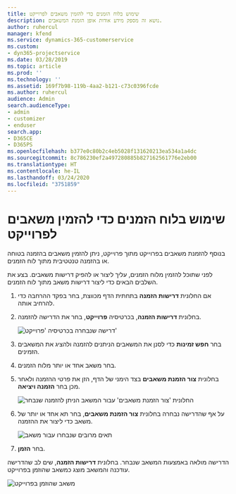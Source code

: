 ```yaml
---
title: שימוש בלוח הזמנים כדי להזמין משאבים לפרוייקט
description: נושא זה מספק מידע אודות אופן הזמנת המשאבים.
author: ruhercul
manager: kfend
ms.service: dynamics-365-customerservice
ms.custom:
- dyn365-projectservice
ms.date: 03/28/2019
ms.topic: article
ms.prod: ''
ms.technology: ''
ms.assetid: 169f7b98-119b-4aa2-b121-c73c0396fcde
ms.author: ruhercul
audience: Admin
search.audienceType:
- admin
- customizer
- enduser
search.app:
- D365CE
- D365PS
ms.openlocfilehash: b377e0c80b2c4eb5028f131620213ea534a1a4dc
ms.sourcegitcommit: 8c786230ef2a497280885b827162561776e2eb00
ms.translationtype: HT
ms.contentlocale: he-IL
ms.lasthandoff: 03/24/2020
ms.locfileid: "3751859"
---
```

# <a name="use-the-schedule-board-to-book-project-resources"></a>שימוש בלוח הזמנים כדי להזמין משאבים לפרוייקט

בנוסף להזמנת משאבים בפרוייקט מתוך פרוייקט, ניתן להזמין משאבים בהזמנה בטוחה או בהזמנה טנטטיבית מתוך לוח הזמנים.

לפני שתוכל להזמין מלוח הזמנים, עליך ליצור או להפיק דרישות משאבים. בצע את השלבים הבאים כדי ליצור דרישות משאב מתוך לוח הזמנים.

1. אם החלונית **דרישות הזמנה** בתחתית הדף מכווצת, בחר בפקד ההרחבה כדי להרחיב אותה.
2. בחלונית **דרישות הזמנה**, בכרטיסיה **פרוייקט**, בחר את הדרישה להזמנה.

    ![דרישה שנבחרה בכרטיסיה 'פרוייקט'](media/Resource-Management-image73.png)

3. בחר **חפש זמינות** כדי לסנן את המשאבים הניתנים להזמנה ולהציג את המשאבים הזמינים. 
4. בחר משאב אחד או יותר מלוח הזמנים. 
5. בחלונית **צור הזמנת משאבים** בצד הימני של הדף, הזן את פרטי ההזמנה ולאחר מכן בחר **הזמנה ויציאה**.

    ![החלונית 'צור הזמנת משאבים' עבור המשאב הניתן להזמנה שנבחר](media/Resource-Management-image74.png)

6. על אף שהדרישה נבחרה בחלונית **צור הזמנת משאבים**, בחר תא אחד או יותר של משאב כדי ליצור את ההזמנה.

    ![תאים מרובים שנבחרו עבור משאב](media/Resource-Management-image75.png)

7. בחר **הזמן**.

הדרישה מולאה באמצעות המשאב שנבחר. בחלונית **דרישות הזמנה**, שים לב שהדרישה עודכנה והמשאב מוצג כמשאב שהוזמן בפרוייקט.

![משאב שהוזמן בפרוייקט](media/Resource-Management-image76.png)
